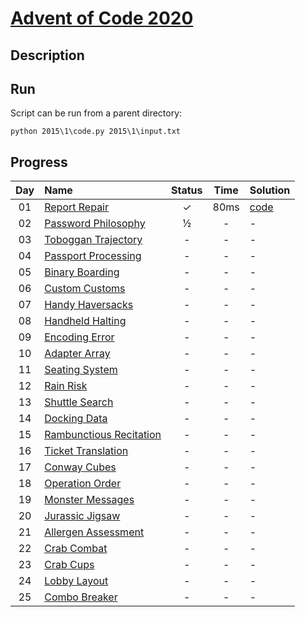 # [Advent of Code 2020](https://adventofcode.com/2020/)

## Description


## Run
Script can be run from a parent directory:
```shell
python 2015\1\code.py 2015\1\input.txt
```

## Progress

| Day | Name | Status | Time | Solution | 
|:---:|:---|:---:|:---:|:---|
| 01 | [Report Repair](https://adventofcode.com/2020/day/1) | ✓ | 80ms | [code](https://github.com/wstaszewski/AdventOfCode/blob/main/Python/2020/1/code.py) |
| 02 | [Password Philosophy](https://adventofcode.com/2020/day/2) | ½ | - | - |
| 03 | [Toboggan Trajectory](https://adventofcode.com/2020/day/3) | - | - | - |
| 04 | [Passport Processing](https://adventofcode.com/2020/day/4) | - | - | - |
| 05 | [Binary Boarding](https://adventofcode.com/2020/day/5) | - | - | - |
| 06 | [Custom Customs](https://adventofcode.com/2020/day/6) | - | - | - |
| 07 | [Handy Haversacks](https://adventofcode.com/2020/day/7) | - | - | - |
| 08 | [Handheld Halting](https://adventofcode.com/2020/day/8) | - | - | - |
| 09 | [Encoding Error](https://adventofcode.com/2020/day/9) | - | - | - |
| 10 | [Adapter Array](https://adventofcode.com/2020/day/10) | - | - | - |
| 11 | [Seating System](https://adventofcode.com/2020/day/11) | - | - | - |
| 12 | [Rain Risk](https://adventofcode.com/2020/day/12) | - | - | - |
| 13 | [Shuttle Search](https://adventofcode.com/2020/day/13) | - | - | - |
| 14 | [Docking Data](https://adventofcode.com/2020/day/14) | - | - | - |
| 15 | [Rambunctious Recitation](https://adventofcode.com/2020/day/15) | - | - | - |
| 16 | [Ticket Translation](https://adventofcode.com/2020/day/16) | - | - | - |
| 17 | [Conway Cubes](https://adventofcode.com/2020/day/17) | - | - | - |
| 18 | [Operation Order](https://adventofcode.com/2020/day/18) | - | - | - |
| 19 | [Monster Messages](https://adventofcode.com/2020/day/19) | - | - | - |
| 20 | [Jurassic Jigsaw](https://adventofcode.com/2020/day/20) | - | - | - |
| 21 | [Allergen Assessment](https://adventofcode.com/2020/day/21) | - | - | - |
| 22 | [Crab Combat](https://adventofcode.com/2020/day/22) | - | - | - |
| 23 | [Crab Cups](https://adventofcode.com/2020/day/23) | - | - | - |
| 24 | [Lobby Layout](https://adventofcode.com/2020/day/24) | - | - | - |
| 25 | [Combo Breaker](https://adventofcode.com/2020/day/25) | - | - | - |

